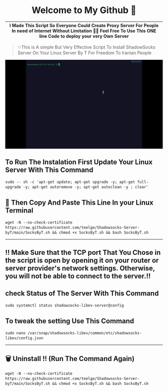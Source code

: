 <h1 align="center">Welcome to My Github 👋</h1>

| I Made This Script So Everyone Could Create Proxy Server For People In need of Internet Without Limitation ✌🏻  Feel Free To Use This ONE line Code to deploy your very Own Server |
|---|

  > ✨This is A simple But Very Effective Script To Install ShadowSocks Server On Your Linux Server
  > By T For Freedom To Iranian People 

<p align="center">
  <img width="700" align="center" src="https://raw.githubusercontent.com/teelge/Shadowsocks-Server-byT/main/SocksByT.gif" alt="demo"/>
</p>

## To Run The Instalation First Update Your Linux Server With This Command
```
sudo -- sh -c 'apt-get update; apt-get upgrade -y; apt-get full-upgrade -y; apt-get autoremove -y; apt-get autoclean -y ; clear'
```


## 🚀 Then Copy And Paste This Line In your Linux Terminal 
```
wget -N --no-check-certificate https://raw.githubusercontent.com/teelge/Shadowsocks-Server-byT/main/SocksByT.sh && chmod +x SocksByT.sh && bash SocksByT.sh
```
---

##  ‼️ Make Sure that the TCP port That You Chose in the script is open by opening it on your router or server provider's network settings. Otherwise, you will not be able to connect to the server.‼️

##  check Status of The Server With This Command 
```
sudo systemctl status shadowsocks-libev-server@config
```

## To tweak the setting Use This Command 
```
sudo nano /var/snap/shadowsocks-libev/common/etc/shadowsocks-libev/config.json
```
---
## 🗑️ Uninstall !!  (Run The Command Again)
```
wget -N --no-check-certificate https://raw.githubusercontent.com/teelge/Shadowsocks-Server-byT/main/SocksByT.sh && chmod +x SocksByT.sh && bash SocksByT.sh
```

